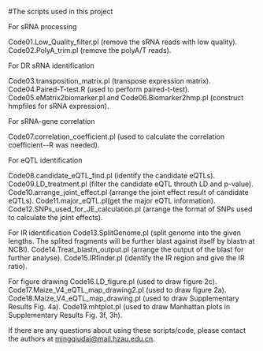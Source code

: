 #The scripts used in this project

For sRNA processing

  Code01.Low_Quality_filter.pl (remove the sRNA reads with low quality). 
  Code02.PolyA_trim.pl (remove the polyA/T reads).

For DR sRNA identification

  Code03.transposition_matrix.pl (transpose expression matrix). 
  Code04.Paired-T-test.R (used to perform paired-t-test). 
  Code05.eMatrix2biomarker.pl and Code06.Biomarker2hmp.pl (construct hmpfiles for sRNA expression). 

For sRNA-gene correlation

  Code07.correlation_coefficient.pl (used to calculate the correlation coefficient--R was needed). 

For eQTL identification

  Code08.candidate_eQTL_find.pl (identify the candidate eQTLs). 
  Code09.LD_treatment.pl (filter the candidate eQTL throuth LD and p-value). 
  Code10.arrange_joint_effect.pl (arrange the joint effect result of candidate eQTLs). 
  Code11.major_eQTL.pl(get the major eQTL information). 
  Code12.SNPs_used_for_JE_calculation.pl (arrange the format of SNPs used to calculate the joint effects). 

For IR identification
  Code13.SplitGenome.pl (split genome into the given lengths. The splited fragments will be further blast against itself by blastn at NCBI). 
  Code14.Treat_blastn_output.pl (arrange the output of the blast for further analyse). 
  Code15.IRfinder.pl (identify the IR region and give the IR ratio). 
   
For figure drawing
  Code16.LD_figure.pl (used to draw figure 2c). 
  Code17.Maize_V4_eQTL_map_drawing2.pl (used to draw figure 2a). 
  Code18.Maize_V4_eQTL_map_drawing.pl (used to draw Supplementary Results Fig. 4a).
  Code19.mhtplot.pl (used to draw Manhattan plots in Supplementary Results Fig. 3f, 3h). 
  
If there are any questions about using these scripts/code, please contact the authors at mingqiudai@mail.hzau.edu.cn.
